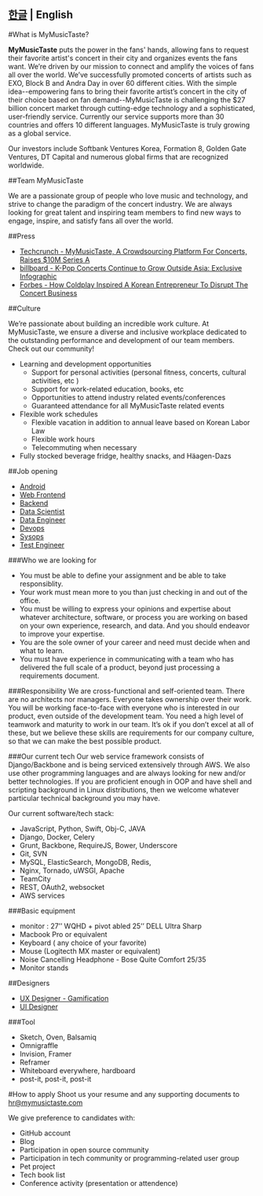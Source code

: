 [한글](README.md)  | English
---

#What is MyMusicTaste?

**MyMusicTaste** puts the power in the fans' hands, allowing fans to request their favorite artist's concert in their city and organizes events the fans want. We’re driven by our mission to connect and amplify the voices of fans all over the world. We’ve successfully promoted concerts of artists such as EXO, Block B and Andra Day in over 60 different cities. With the simple idea--empowering fans to bring their favorite artist’s concert in the city of their choice based on fan demand--MyMusicTaste is challenging the $27 billion concert market through cutting-edge technology and a sophisticated, user-friendly service. Currently our service supports more than 30 countries and offers 10 different languages. MyMusicTaste is truly growing as a global service.

Our investors include Softbank Ventures Korea, Formation 8, Golden Gate Ventures, DT Capital and numerous global firms that are recognized worldwide.

##Team MyMusicTaste

We are a passionate group of people who love music and technology, and strive to change the paradigm of the concert industry. We are always looking for great talent and inspiring team members to find new ways to engage, inspire, and satisfy fans all over the world. 

##Press
- [Techcrunch - MyMusicTaste, A Crowdsourcing Platform For Concerts, Raises $10M Series A](https://techcrunch.com/2016/01/07/mymusictaste-a-crowdsourcing-platform-for-concerts-raises-10m-series-a/)
- [billboard - K-Pop Concerts Continue to Grow Outside Asia: Exclusive Infographic](http://www.billboard.com/articles/columns/k-town/7350481/international-k-pop-concerts-growth-infographic)
- [Forbes - How Coldplay Inspired A Korean Entrepreneur To Disrupt The Concert Business](http://www.forbes.com/sites/amyguttman/2016/02/15/how-coldplay-inspired-a-korean-entrepreneur-to-disrupt-the-concert-business/#4686279e2227)

##Culture

We’re passionate about building an incredible work culture. At MyMusicTaste, we ensure a diverse and inclusive workplace dedicated to the outstanding performance and development of our team members. Check out our community!

- Learning and development opportunities 
  * Support for personal activities (personal fitness, concerts, cultural activities, etc )
  * Support for work-related education, books, etc
  * Opportunities to attend industry related events/conferences
  * Guaranteed attendance for all MyMusicTaste related events
- Flexible work schedules
  * Flexible vacation in addition to annual leave based on Korean Labor Law
  * Flexible work hours
  * Telecommuting when necessary
- Fully stocked beverage fridge, healthy snacks, and Häagen-Dazs

##Job opening
- [Android](android.md) 
- [Web Frontend](frontend.md) 
- [Backend](backend.md)
- [Data Scientist](datascience.md)
- [Data Engineer](dataengineer.md)
- [Devops](devops.md)
- [Sysops](sysops.md)
- [Test Engineer](testengineer.md)

###Who we are looking for
  - You must be able to define your assignment and be able to take responsiblity.
  - Your work must mean more to you than just checking in and out of the office.
  - You must be willing to express your opinions and expertise about whatever architecture, software, or process you are working on based on your own experience, research, and data. And you should endeavor to improve your expertise.
  - You are the sole owner of your career and need must decide when and what to learn.
  - You must have experience in communicating with a team who has delivered the full scale of a product, beyond just processing a requirements document.

###Responsibility
We are cross-functional and self-oriented team. There are no architects nor managers. Everyone takes ownership over their work. You will be working face-to-face with everyone who is interested in our product, even outside of the development team. You need a high level of teamwork and maturity to work in our team. It’s ok if you don’t excel at all of these, but we believe these skills are requirements for our company culture, so that we can make the best possible product.

###Our current tech
Our web service framework consists of Django/Backbone and is being serviced extensively through AWS. We also use other programming languages and are always looking for new and/or better technologies. If you are proficient enough in OOP and have shell and scripting background in Linux distributions, then we welcome whatever particular technical background you may have.

Our current software/tech stack:
- JavaScript, Python, Swift, Obj-C, JAVA 
- Django, Docker, Celery
- Grunt, Backbone, RequireJS, Bower, Underscore
- Git, SVN
- MySQL, ElasticSearch, MongoDB, Redis, 
- Nginx, Tornado, uWSGI, Apache
- TeamCity
- REST, OAuth2, websocket
- AWS services

###Basic equipment
- monitor : 27’’ WQHD + pivot abled 25’’ DELL Ultra Sharp 
- Macbook Pro or equivalent
- Keyboard ( any choice of your favorite)
- Mouse (Logitecth MX master or equivalent)
- Noise Cancelling Headphone - Bose Quite Comfort 25/35
- Monitor stands 

##Designers
- [UX Designer - Gamification](uxdesigner.md) 
- [UI Designer](uidesigner.md)

###Tool
- Sketch, Oven, Balsamiq
- Omnigraffle
- Invision, Framer
- Reframer
- Whiteboard everywhere, hardboard
- post-it, post-it, post-it


#How to apply
Shoot us your resume and any supporting documents to hr@mymusictaste.com

We give preference to candidates with:
- GitHub account
- Blog
- Participation in open source community
- Participation in tech community or programming-related user group
- Pet project
- Tech book list
- Conference activity (presentation or attendence)
